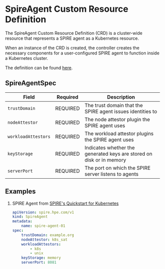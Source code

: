 # SpireAgent Custom Resource Definition

The SpireAgent Custom Resource Definition (CRD) is a cluster-wide resource that represents a SPIRE agent as a Kubernetes resource. 

When an instance of the CRD is created, the controller creates the necessary components for a user-configured SPIRE agent to function inside a Kubernetes cluster.  

The definition can be found [here](../api/v1/spireagent_types.go).

## SpireAgentSpec
| Field | Required | Description |
| ----- | -------- | ----------- |
| `trustDomain`         | REQUIRED | The trust domain that the SPIRE agent issues identities to |
| `nodeAttestor`       | REQUIRED | The node attestor plugin the SPIRE agent uses |
| `workloadAttestors` | REQUIRED | The workload attestor plugins the SPIRE agent uses |
| `keyStorage` | REQUIRED | Indicates whether the generated keys are stored on disk or in memory |
| `serverPort` | REQUIRED | The port on which the SPIRE server listens to agents |

## Examples
1. SPIRE Agent from [SPIRE's Quickstart for Kubernetes](https://spiffe.io/docs/latest/try/getting-started-k8s/)

    ```yaml
    apiVersion: spire.hpe.com/v1
    kind: SpireAgent
    metadata:
        name: spire-agent-01
    spec:
        trustDomain: example.org
        nodeAttestor: k8s_sat
        workloadAttestors: 
            - k8s
            - unix
        keyStorage: memory
        serverPort: 8081
    ```